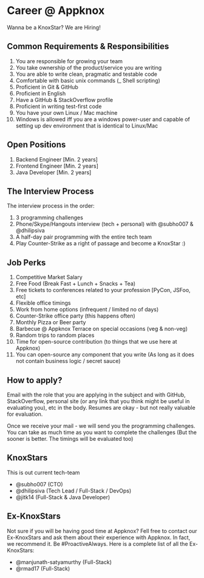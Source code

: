 # Career @ Appknox

Wanna be a KnoxStar? We are Hiring!


## Common Requirements & Responsibilities

1. You are responsible for growing your team
1. You take ownership of the product/service you are writing
1. You are able to write clean, pragmatic and testable code
1. Comfortable with basic unix commands (_ Shell scripting)
1. Proficient in Git & GitHub
1. Proficient in English
1. Have a GitHub & StackOverflow profile
1. Proficient in writing test-first code
1. You have your own Linux / Mac machine
1. Windows is allowed iff you are a windows power-user and capable of setting up dev environment that is identical to Linux/Mac



## Open Positions

1. Backend Engineer [Min. 2 years]
1. Frontend Engineer [Min. 2 years]
1. Java Developer [Min. 2 years]


## The Interview Process

The interview process in the order:

1. 3 programming challenges
1. Phone/Skype/Hangouts interview (tech + personal) with @subho007 & @dhilipsiva
1. A half-day pair programming with the entire tech team
1. Play Counter-Strike as a right of passage and become a KnoxStar :)


## Job Perks

1. Competitive Market Salary
1. Free Food (Break Fast + Lunch + Snacks + Tea)
1. Free tickets to conferences related to your profession [PyCon, JSFoo, etc]
1. Flexible office timings
1. Work from home options (infrequent / limited no of days)
1. Counter-Strike office party (this happens often)
1. Monthly Pizza or Beer party
1. Barbecue @ Appknox Terrace on special occasions (veg & non-veg)
1. Random trips to random places
1. Time for open-source contribution (to things that we use here at Appknox)
1. You can open-source any component that you write (As long as it does not contain business logic / secret sauce)


## How to apply?

Email with the role that you are applying in the subject and with GitHub, StackOverflow, personal site (or any link that you think might be useful in evaluating you), etc in the body. Resumes are okay - but not really valuable for evaluation.

Once we receive your mail - we will send you the programming challenges. You can take as much time as you want to complete the challenges (But the sooner is better. The timings will be evaluated too)

## KnoxStars

This is out current tech-team

- @subho007 (CTO)
- @dhilipsiva (Tech Lead / Full-Stack / DevOps)
- @jitk14 (Full-Stack & Java Developer)


## Ex-KnoxStars

Not sure if you will be having good time at Appknox? Fell free to contact our Ex-KnoxStars and ask them about their experience with Appknox. In fact, we recommend it. Be #ProactiveAlways. Here is a complete list of all the Ex-KnoxStars:

- @manjunath-satyamurthy (Full-Stack)
- @rmad17 (Full-Stack)
